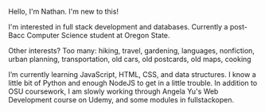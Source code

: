 Hello, I'm Nathan. I'm new to this! 

I'm interested in full stack development and databases. Currently a post-Bacc Computer Science student at Oregon State.

Other interests? Too many: hiking, travel, gardening, languages, nonfiction, urban planning, transportation, old cars, old postcards, old maps, cooking

I’m currently learning JavaScript, HTML, CSS, and data structures. I know a little bit of Python and enough NodeJS to get in a little trouble. In addition to OSU coursework, I am slowly working through Angela Yu's Web Development course on Udemy, and some modules in fullstackopen. 

<!---
N-Lee-T/N-Lee-T is a ✨ special ✨ repository because its `README.md` (this file) appears on your GitHub profile.
You can click the Preview link to take a look at your changes.
--->
